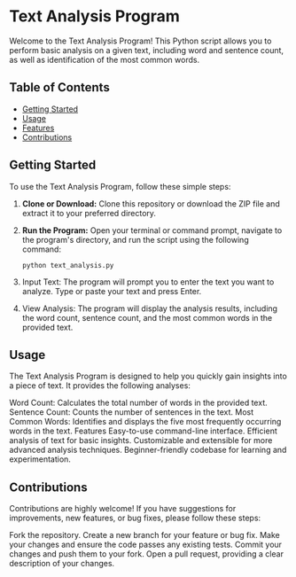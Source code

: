 # Text Analysis Program

Welcome to the Text Analysis Program! This Python script allows you to perform basic analysis on a given text, including word and sentence count, as well as identification of the most common words.

## Table of Contents

- [Getting Started](#getting-started)
- [Usage](#usage)
- [Features](#features)
- [Contributions](#contributions)
## Getting Started

To use the Text Analysis Program, follow these simple steps:

1. **Clone or Download:** Clone this repository or download the ZIP file and extract it to your preferred directory.

2. **Run the Program:** Open your terminal or command prompt, navigate to the program's directory, and run the script using the following command:

   ```
   python text_analysis.py
   ```

3. Input Text: The program will prompt you to enter the text you want to analyze. Type or paste your text and press Enter.

4. View Analysis: The program will display the analysis results, including the word count, sentence count, and the most common words in the provided text.

## Usage
The Text Analysis Program is designed to help you quickly gain insights into a piece of text. It provides the following analyses:

Word Count: Calculates the total number of words in the provided text.
Sentence Count: Counts the number of sentences in the text.
Most Common Words: Identifies and displays the five most frequently occurring words in the text.
Features
Easy-to-use command-line interface.
Efficient analysis of text for basic insights.
Customizable and extensible for more advanced analysis techniques.
Beginner-friendly codebase for learning and experimentation.
## Contributions
Contributions are highly welcome! If you have suggestions for improvements, new features, or bug fixes, please follow these steps:

Fork the repository.
Create a new branch for your feature or bug fix.
Make your changes and ensure the code passes any existing tests.
Commit your changes and push them to your fork.
Open a pull request, providing a clear description of your changes.
